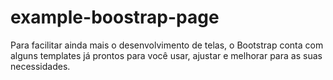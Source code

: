 # example-boostrap-page

Para facilitar ainda mais o desenvolvimento de telas, o Bootstrap conta com alguns templates já prontos para você usar, ajustar e melhorar para as suas necessidades.
